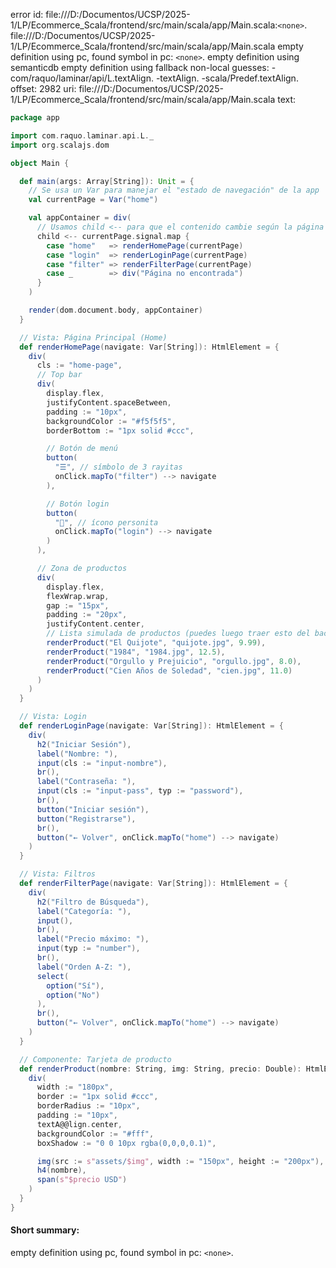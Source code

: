 error id: file:///D:/Documentos/UCSP/2025-1/LP/Ecommerce_Scala/frontend/src/main/scala/app/Main.scala:`<none>`.
file:///D:/Documentos/UCSP/2025-1/LP/Ecommerce_Scala/frontend/src/main/scala/app/Main.scala
empty definition using pc, found symbol in pc: `<none>`.
empty definition using semanticdb
empty definition using fallback
non-local guesses:
	 -com/raquo/laminar/api/L.textAlign.
	 -textAlign.
	 -scala/Predef.textAlign.
offset: 2982
uri: file:///D:/Documentos/UCSP/2025-1/LP/Ecommerce_Scala/frontend/src/main/scala/app/Main.scala
text:
```scala
package app

import com.raquo.laminar.api.L._
import org.scalajs.dom

object Main {

  def main(args: Array[String]): Unit = {
    // Se usa un Var para manejar el "estado de navegación" de la app
    val currentPage = Var("home")

    val appContainer = div(
      // Usamos child <-- para que el contenido cambie según la página actual
      child <-- currentPage.signal.map {
        case "home"   => renderHomePage(currentPage)
        case "login"  => renderLoginPage(currentPage)
        case "filter" => renderFilterPage(currentPage)
        case _        => div("Página no encontrada")
      }
    )

    render(dom.document.body, appContainer)
  }

  // Vista: Página Principal (Home)
  def renderHomePage(navigate: Var[String]): HtmlElement = {
    div(
      cls := "home-page",
      // Top bar
      div(
        display.flex,
        justifyContent.spaceBetween,
        padding := "10px",
        backgroundColor := "#f5f5f5",
        borderBottom := "1px solid #ccc",

        // Botón de menú
        button(
          "☰", // símbolo de 3 rayitas
          onClick.mapTo("filter") --> navigate
        ),

        // Botón login
        button(
          "👤", // ícono personita
          onClick.mapTo("login") --> navigate
        )
      ),

      // Zona de productos
      div(
        display.flex,
        flexWrap.wrap,
        gap := "15px",
        padding := "20px",
        justifyContent.center,
        // Lista simulada de productos (puedes luego traer esto del backend)
        renderProduct("El Quijote", "quijote.jpg", 9.99),
        renderProduct("1984", "1984.jpg", 12.5),
        renderProduct("Orgullo y Prejuicio", "orgullo.jpg", 8.0),
        renderProduct("Cien Años de Soledad", "cien.jpg", 11.0)
      )
    )
  }

  // Vista: Login
  def renderLoginPage(navigate: Var[String]): HtmlElement = {
    div(
      h2("Iniciar Sesión"),
      label("Nombre: "),
      input(cls := "input-nombre"),
      br(),
      label("Contraseña: "),
      input(cls := "input-pass", typ := "password"),
      br(),
      button("Iniciar sesión"),
      button("Registrarse"),
      br(),
      button("← Volver", onClick.mapTo("home") --> navigate)
    )
  }

  // Vista: Filtros
  def renderFilterPage(navigate: Var[String]): HtmlElement = {
    div(
      h2("Filtro de Búsqueda"),
      label("Categoría: "),
      input(),
      br(),
      label("Precio máximo: "),
      input(typ := "number"),
      br(),
      label("Orden A-Z: "),
      select(
        option("Sí"),
        option("No")
      ),
      br(),
      button("← Volver", onClick.mapTo("home") --> navigate)
    )
  }

  // Componente: Tarjeta de producto
  def renderProduct(nombre: String, img: String, precio: Double): HtmlElement = {
    div(
      width := "180px",
      border := "1px solid #ccc",
      borderRadius := "10px",
      padding := "10px",
      textA@@lign.center,
      backgroundColor := "#fff",
      boxShadow := "0 0 10px rgba(0,0,0,0.1)",

      img(src := s"assets/$img", width := "150px", height := "200px"),
      h4(nombre),
      span(s"$precio USD")
    )
  }
}

```


#### Short summary: 

empty definition using pc, found symbol in pc: `<none>`.